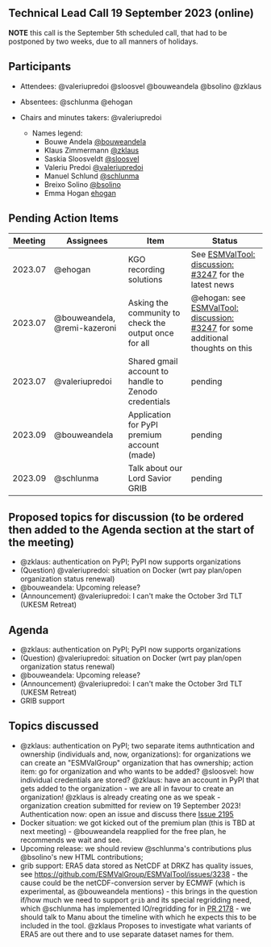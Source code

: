 ## Technical Lead Call 19 September 2023 (online)

**NOTE** this call is the September 5th scheduled call, that had to be postponed by two weeks,
due to all manners of holidays.

## Participants
- Attendees: @valeriupredoi @sloosvel @bouweandela @bsolino @zklaus
- Absentees: @schlunma @ehogan
- Chairs and minutes takers: @valeriupredoi

  - Names legend:
    - Bouwe Andela [@bouweandela](https://github.com/bouweandela)
    - Klaus Zimmermann [@zklaus](https://github.com/zklaus)
    - Saskia Sloosveldt [@sloosvel](https://github.com/sloosvel)
    - Valeriu Predoi [@valeriupredoi](https://github.com/valeriupredoi)
    - Manuel Schlund [@schlunma](https://github.com/schlunma)
    - Breixo Solino [@bsolino](https://github.com/bsolino)
    - Emma Hogan [ehogan](https://github.com/ehogan)

## Pending Action Items
| Meeting | Assignees | Item | Status |
|-|-|-|-|
|2023.07|@ehogan|KGO recording solutions|See [ESMValTool: discussion: #3247](https://github.com/ESMValGroup/ESMValTool/discussions/3247) for the latest news|
|2023.07|@bouweandela, @remi-kazeroni|Asking the community to check the output once for all| @ehogan: see [ESMValTool: discussion: #3247](https://github.com/ESMValGroup/ESMValTool/discussions/3247) for some additional thoughts on this|
|2023.07|@valeriupredoi|Shared gmail account to handle to Zenodo credentials|pending|
|2023.09|@bouweandela|Application for PyPI premium account (made)|pending|
|2023.09|@schlunma|Talk about our Lord Savior GRIB|pending|

## Proposed topics for discussion (to be ordered then added to the Agenda section at the start of the meeting)

- @zklaus: authentication on PyPI; PyPI now supports organizations
- (Question) @valeriupredoi: situation on Docker (wrt pay plan/open organization status renewal)
- @bouweandela: Upcoming release?
- (Announcement) @valeriupredoi: I can't make the October 3rd TLT (UKESM Retreat)

## Agenda
- @zklaus: authentication on PyPI; PyPI now supports organizations
- (Question) @valeriupredoi: situation on Docker (wrt pay plan/open organization status renewal)
- @bouweandela: Upcoming release?
- (Announcement) @valeriupredoi: I can't make the October 3rd TLT (UKESM Retreat)
- GRIB support

## Topics discussed

- @zklaus: authentication on PyPI; two separate items authntication and ownership (individuals and, now, organizations): for organizations we can create an "ESMValGroup" organization that has ownership; action item: go for organization and who wants to be added? @sloosvel: how individual credentials are stored? @zklaus: have an account in PyPI that gets added to the organization - we are all in favour to create an organization! @zklaus is already creating one as we speak - organization creation submitted for review on 19 September 2023! Authentication now: open an issue and discuss there [Issue 2195](https://github.com/ESMValGroup/ESMValCore/issues/2195)
- Docker situation: we got kicked out of the premium plan (this is TBD at next meeting) - @bouweandela reapplied for the free plan, he recommends we wait and see.
- Upcoming release: we should review @schlunma's contributions plus @bsolino's new HTML contributions;
- grib support: ERA5 data stored as NetCDF at DRKZ has quality issues, see https://github.com/ESMValGroup/ESMValTool/issues/3238 - the cause could be the netCDF-conversion server by ECMWF (which is experimental, as @bouweandela mentions) - this brings in the question if/how much we need to support ``grib`` and its special regridding need, which @schlunma has implemented IO/regridding for in [PR 2178](https://github.com/ESMValGroup/ESMValCore/pull/2178) - we should talk to Manu about the timeline with which he expects this to be included in the tool. @zklaus Proposes to investigate what variants of ERA5 are out there and to use separate dataset names for them.

